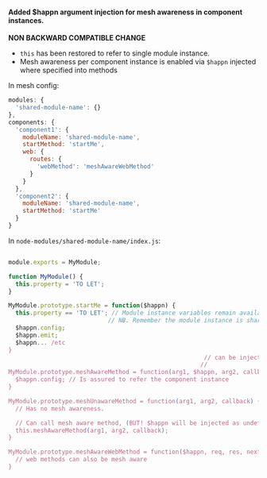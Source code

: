 
#### Added $happn argument injection for mesh awareness in component instances.

__NON BACKWARD COMPATIBLE CHANGE__

* `this` has been restored to refer to single module instance.
* Mesh awareness per component instance is enabled via `$happn` injected where specified into methods

In mesh config:

```javascript
modules: {
  'shared-module-name': {}
},
components: {
  'component1': {
    moduleName: 'shared-module-name',
    startMethod: 'startMe',
    web: {
      routes: {
        'webMethod': 'meshAwareWebMethod'
      }
    }
  },
  'component2': {
    moduleName: 'shared-module-name',
    startMethod: 'startMe'
  }
}
```

In `node-modules/shared-module-name/index.js`:

```javascript

module.exports = MyModule;

function MyModule() {
  this.property = 'TO LET';
}

MyModule.prototype.startMe = function($happn) {
  this.property == 'TO LET'; // Module instance variables remain available on 'this'.
                            // NB. Remember the module instance is shared among all component instances 
  $happn.config;
  $happn.emit;
  $happn... /etc
}
                                                       // can be injected into any position
                                                      // 
MyModule.prototype.meshAwareMethod = function(arg1, $happn, arg2, callback) {
  $happn.config; // Is assured to refer the component instance
}

MyModule.prototype.meshUnawareMethod = function(arg1, arg2, callback) {
  // Has no mesh awareness.

  // Can call mesh aware method, (BUT! $happn will be injected as undefined)
  this.meshAwareMethod(arg1, arg2, callback);
}

MyModule.prototype.meshAwareWebMethod = function($happn, req, res, next) {
  // web methods can also be mesh aware
}

```
